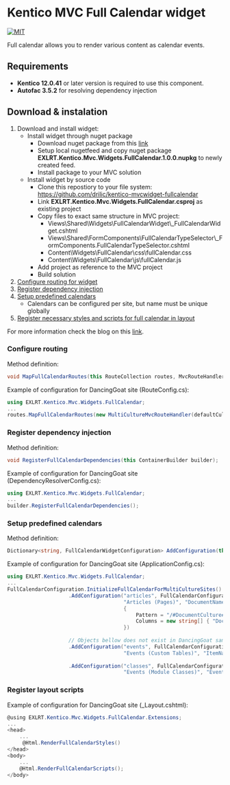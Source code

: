 # Kentico MVC Full Calendar widget
[![MIT](https://camo.githubusercontent.com/52ec9e2dfec7264e254fb7af5ac87f301ced9180/68747470733a2f2f696d672e736869656c64732e696f2f707970692f6c2f417270656767696f2e737667)](https://raw.githubusercontent.com/hyperium/hyper/master/LICENSE)

Full calendar allows you to render various content as calendar events.

## Requirements
* **Kentico 12.0.41** or later version is required to use this component.
* **Autofac 3.5.2** for resolving dependency injection

## Download & instalation
1. Download and install widget:
    * Install widget through nuget package
        * Download nuget package from this [link](https://github.com/drilic/kentico-mvcwidget-fullcalendar/blob/master/EXLRT.Kentico.Mvc.Widgets.FullCalendar/EXLRT.Kentico.Mvc.Widgets.FullCalendar.1.0.0.nupkg)
        * Setup local nugetfeed and copy nuget package **EXLRT.Kentico.Mvc.Widgets.FullCalendar.1.0.0.nupkg** to newly created feed.
        * Install package to your MVC solution
    * Install widget by source code
        * Clone this repostiory to your file system: https://github.com/drilic/kentico-mvcwidget-fullcalendar
        * Link **EXLRT.Kentico.Mvc.Widgets.FullCalendar.csproj** as existing project
        * Copy files to exact same structure in MVC project:
            * Views\Shared\Widgets\FullCalendarWidget\\_FullCalendarWidget.cshtml
            * Views\Shared\FormComponents\FullCalendarTypeSelector\\_FormComponents.FullCalendarTypeSelector.cshtml
            * Content\Widgets\FullCalendar\css\fullCalendar.css
            * Content\Widgets\FullCalendar\js\fullCalendar.js
        * Add project as reference to the MVC project
        * Build solution
4. [Configure routing for widget](#configure-routing)
5. [Register dependency injection](#register-dependency-injection)
6. [Setup predefined calendars](#setup-predefined-calendars)
	* Calendars can be configured per site, but name must be unique globally
7. [Register necessary styles and scripts for full calendar in layout](#register-layout-scripts)

For more information check the blog on this [link](https://exlrt.com).

### Configure routing

Method definition:
```csharp
void MapFullCalendarRoutes(this RouteCollection routes, MvcRouteHandler routeHandler = null, object constraint = null, CultureInfo defaultCulture = null);
```
Example of configuration for DancingGoat site (RouteConfig.cs):
```csharp
using EXLRT.Kentico.Mvc.Widgets.FullCalendar;
...
routes.MapFullCalendarRoutes(new MultiCultureMvcRouteHandler(defaultCulture), new { culture = new SiteCultureConstraint() }, defaultCulture);
```

### Register dependency injection

Method definition:
```csharp
void RegisterFullCalendarDependencies(this ContainerBuilder builder);
```
Example of configuration for DancingGoat site (DependencyResolverConfig.cs):
```csharp
using EXLRT.Kentico.Mvc.Widgets.FullCalendar;
...
builder.RegisterFullCalendarDependencies();
```

### Setup predefined calendars
Method definition:
```csharp
Dictionary<string, FullCalendarWidgetConfiguration> AddConfiguration(this Dictionary<string, FullCalendarWidgetConfiguration> _, string widgetType, FullCalendarConfigurationType configurationType, string classOrObjectName, string widgetTypeDisplayName, string titleColumnName, string startDateColumnName, string endDateColumnName, UrlConfiguration url = null, string descriptionColumnName = null, string allDayColumnName = null, string siteCodeName = null);
```
Example of configuration for DancingGoat site (ApplicationConfig.cs):
```csharp
using EXLRT.Kentico.Mvc.Widgets.FullCalendar;
...
FullCalendarConfiguration.InitializeFullCalendarForMultiCultureSites()
                    .AddConfiguration("articles", FullCalendarConfigurationType.Pages, "DancingGoatMvc.Article",
                                      "Articles (Pages)", "DocumentName", "DocumentPublishFrom", "DocumentPublishTo", new UrlConfiguration()
                                      {
                                          Pattern = "/#DocumentCulture#/Articles/#NodeGUID#/#NodeAlias#",
                                          Columns = new string[] { "DocumentCulture", "NodeAlias", "NodeGUID" }
                                      })
									  
                    // Objects bellow does not exist in DancingGoat sample. They must be created in Kentico CMS before using
                    .AddConfiguration("events", FullCalendarConfigurationType.CustomTables, "customtable.Events",
                                      "Events (Custom Tables)", "ItemName", "StartDate", "EndDate", descriptionColumnName: "Description")
									  
                    .AddConfiguration("classes", FullCalendarConfigurationType.Classes, "dancinggoat.Events",
                                      "Events (Module Classes)", "EventsName", "EventsStartDate", "EventsEndDate");
```

### Register layout scripts

Example of configuration for DancingGoat site (_Layout.cshtml):
```csharp
@using EXLRT.Kentico.Mvc.Widgets.FullCalendar.Extensions;
...
<head>
	...
	 @Html.RenderFullCalendarStyles()
</head>
<body>
	...
	@Html.RenderFullCalendarScripts();
</body>

```
